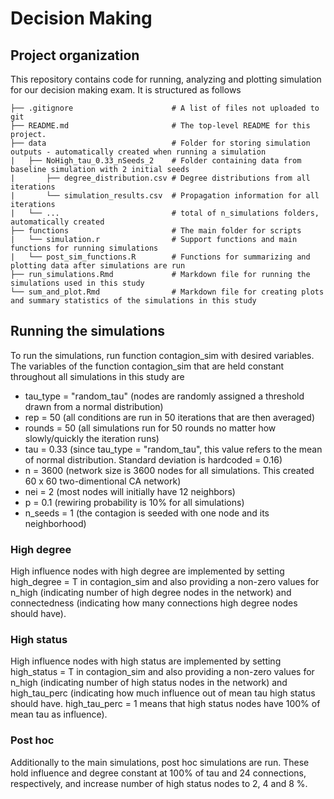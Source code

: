 # Decision Making

## Project organization 
This repository contains code for running, analyzing and plotting simulation for our decision making exam. 
It is structured as follows

```
├── .gitignore                      # A list of files not uploaded to git
├── README.md                       # The top-level README for this project.
├── data                            # Folder for storing simulation outputs - automatically created when running a simulation
|   ├── NoHigh_tau_0.33_nSeeds_2    # Folder containing data from baseline simulation with 2 initial seeds 
|       ├── degree_distribution.csv # Degree distributions from all iterations
|       └── simulation_results.csv  # Propagation information for all iterations 
|   └── ...                         # total of n_simulations folders, automatically created
├── functions                       # The main folder for scripts
|   └── simulation.r                # Support functions and main functions for running simulations
|   └── post_sim_functions.R        # Functions for summarizing and plotting data after simulations are run 
├── run_simulations.Rmd             # Markdown file for running the simulations used in this study
└── sum_and_plot.Rmd                # Markdown file for creating plots and summary statistics of the simulations in this study
```

## Running the simulations
To run the simulations, run function contagion_sim with desired variables. 
The variables of the function contagion_sim that are held constant throughout all simulations in this study are 
- tau_type = "random_tau" (nodes are randomly assigned a threshold drawn from a normal distribution)
- rep = 50 (all conditions are run in 50 iterations that are then averaged)
- rounds = 50 (all simulations run for 50 rounds no matter how slowly/quickly the iteration runs)
- tau = 0.33 (since tau_type = "random_tau", this value refers to the mean of normal distribution. Standard deviation is hardcoded = 0.16)
- n = 3600 (network size is 3600 nodes for all simulations. This created 60 x 60 two-dimentional CA network)
- nei = 2 (most nodes will initially have 12 neighbors)
- p = 0.1 (rewiring probability is 10% for all simulations)
- n_seeds = 1 (the contagion is seeded with one node and its neighborhood)

### High degree 
High influence nodes with high degree are implemented by setting high_degree = T in contagion_sim and also providing a non-zero values for n_high (indicating number of high degree nodes in the network) and connectedness (indicating how many connections high degree nodes should have). 

### High status
High influence nodes with high status are implemented by setting high_status = T in contagion_sim and also providing a non-zero values for n_high (indicating number of high status nodes in the network) and high_tau_perc (indicating how much influence out of mean tau high status should have. high_tau_perc = 1 means that high status nodes have 100% of mean tau as influence). 

### Post hoc
Additionally to the main simulations, post hoc simulations are run. These hold influence and degree constant at 100% of tau and 24 connections, respectively, and increase number of high status nodes to 2, 4 and 8 %. 